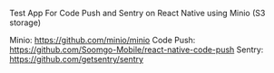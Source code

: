 Test App For Code Push and Sentry on React Native using Minio (S3 storage)

Minio: https://github.com/minio/minio
Code Push: https://github.com/Soomgo-Mobile/react-native-code-push
Sentry: https://github.com/getsentry/sentry

